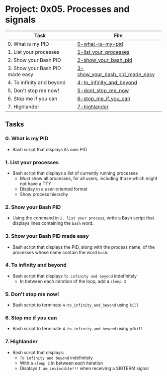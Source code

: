 # Project: 0x05. Processes and signals


| Task | File |
| ---- | ---- |
| 0. What is my PID | [0-what-is-my-pid](./0-what-is-my-pid) |
| 1. List your processes | [1-list_your_processes](./1-list_your_processes) |
| 2. Show your Bash PID | [2-show_your_bash_pid](./2-show_your_bash_pid) |
| 3. Show your Bash PID made easy | [3-show_your_bash_pid_made_easy](./3-show_your_bash_pid_made_easy) |
| 4. To infinity and beyond | [4-to_infinity_and_beyond](./4-to_infinity_and_beyond) |
| 5. Don't stop me now! | [5-dont_stop_me_now](./5-dont_stop_me_now) |
| 6. Stop me if you can | [6-stop_me_if_you_can](./6-stop_me_if_you_can) |
| 7. Highlander | [7-highlander](./7-highlander) |

## Tasks
### 0. What is my PID
* Bash script that displays its own PID
### 1. List your processes
* Bash script that displays a list of currently running processes
	* Must show all processes, for all users, including those which might not have a TTY
	* Display in a user-oriented format
	* Show process hierachy
### 2. Show your Bash PID
* Using the command in `1. list your process`, write a Bash script that displays lines containing the `bash` word.
### 3. Show your Bash PID made easy
* Bash script that displays the PID, along with the process name, of the processes whose name contain the word `bash`.
### 4. To infinity and beyond
* Bash script that displays `To infinity and beyond` indefinitely
	* In between each iteration of the loop, add a `sleep 2`
### 5. Don't stop me now!
* Bash script to terminate `4-to_infinity_and_beyond` using `kill`
### 6. Stop me if you can
* Bash script to terminate `4-to_infinity_and_beyond` using `pfkill`
### 7. Highlander
* Bash script that displays:
	* `To infinity and beyond` indefinitely
	* With a `sleep 2` in between each iteration
	* Displays `I am invincible!!!` when receiving a SIGTERM signal

